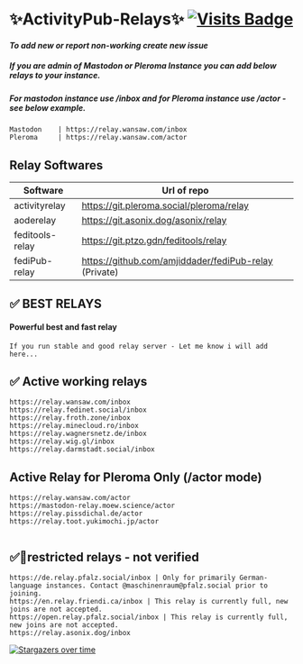 #  ✨ActivityPub-Relays✨     [![Visits Badge](https://badges.strrl.dev/visits/amjiddader/activityPub-relay)](https://badges.strrl.dev)
#### _To add new or report non-working create new issue_
##### If you are admin of Mastodon or Pleroma Instance you can add below relays to your instance.
##### For mastodon instance use /inbox and for Pleroma instance use /actor - see below example.
	Mastodon	| https://relay.wansaw.com/inbox 
	Pleroma		| https://relay.wansaw.com/actor
	
## Relay Softwares


| Software | Url  of repo   |
| ------ | ------ |
| activityrelay  | https://git.pleroma.social/pleroma/relay  |
| aoderelay |  https://git.asonix.dog/asonix/relay |
| feditools-relay | https://git.ptzo.gdn/feditools/relay |
| fediPub-relay  | https://github.com/amjiddader/fediPub-relay (Private) | 

## ✅  BEST RELAYS
#### Powerful best and fast relay 
```
If you run stable and good relay server - Let me know i will add here...
```


## ✅ Active working relays 
```
https://relay.wansaw.com/inbox 
https://relay.fedinet.social/inbox
https://relay.froth.zone/inbox
https://relay.minecloud.ro/inbox
https://relay.wagnersnetz.de/inbox
https://relay.wig.gl/inbox
https://relay.darmstadt.social/inbox

```
## Active Relay for Pleroma Only (/actor mode)
```
https://relay.wansaw.com/actor 
https://mastodon-relay.moew.science/actor
https://relay.pissdichal.de/actor
https://relay.toot.yukimochi.jp/actor


```

## ✅🚫restricted relays - not verified 
```
https://de.relay.pfalz.social/inbox | Only for primarily German-language instances. Contact @maschinenraum@pfalz.social prior to joining.
https://en.relay.friendi.ca/inbox | This relay is currently full, new joins are not accepted.
https://open.relay.pfalz.social/inbox | This relay is currently full, new joins are not accepted.
https://relay.asonix.dog/inbox
```


[![Stargazers over time](https://starchart.cc/amjiddader/activityPub-relay.svg)](https://starchart.cc/amjiddader/activityPub-relay)
